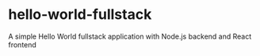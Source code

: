 # hello-world-fullstack
A simple Hello World fullstack application with Node.js backend and React frontend
